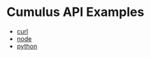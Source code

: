 # Cumulus API Examples

- [curl](./curl/README.md)
- [node](./node/README.md)
- [python](./python/README.md)
